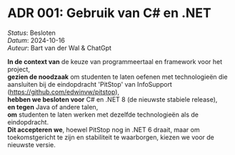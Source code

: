 # ADR 001: Gebruik van C# en .NET

*Status*: Besloten  
*Datum*: 2024-10-16  
*Auteur*: Bart van der Wal & ChatGpt

**In de context van** de keuze van programmeertaal en framework voor het project,  
**gezien de noodzaak** om studenten te laten oefenen met technologieën die aansluiten bij de eindopdracht 'PitStop' van InfoSupport (https://github.com/edwinvw/pitstop),  
**hebben we besloten voor** C# en .NET 8 (de nieuwste stabiele release),  
**en tegen** Java of andere talen,  
**om** studenten te laten werken met dezelfde technologieën als de eindopdracht.  
**Dit accepteren we**, hoewel PitStop nog in .NET 6 draait, maar om toekomstgericht te zijn en stabiliteit te waarborgen, kiezen we voor de nieuwste versie.
